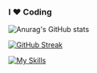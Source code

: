 ### I ❤️ Coding

<!--
**EneaAvdullai/EneaAvdullai** is a ✨ _special_ ✨ repository because its `README.md` (this file) appears on your GitHub profile.

Here are some ideas to get you started:

- 🔭 I’m currently working on ...
- 🌱 I’m currently learning ...
- 👯 I’m looking to collaborate on ...
- 🤔 I’m looking for help with ...
- 💬 Ask me about ...
- 📫 How to reach me: ...
- 😄 Pronouns: ...
- ⚡ Fun fact: ...
-->

![Anurag's GitHub stats](https://github-readme-stats.vercel.app/api?username=EneaAvdullai&count_private=true)

[![GitHub Streak](https://streak-stats.demolab.com/?user=EneaAvdullai&theme=dark&count_private=true)](https://git.io/streak-stats)

[![My Skills](https://skillicons.dev/icons?i=aws,azure,react,html,javascript,php,mysql,python,C#,C++,arduino,,flutter&perline=5)](https://skillicons.dev)
